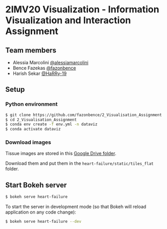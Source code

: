 # 2IMV20 Visualization - Information Visualization and Interaction Assignment

## Team members
- Alessia Marcolini [@alessiamarcolini](https://github.com/alessiamarcolini)
- Bence Fazekas [@fazonbence](https://github.com/fazonbence)
- Harish Sekar [@HaRRy-19](https://github.com/HaRRy-19)

## Setup

### Python environment
```bash
$ git clone https://github.com/fazonbence/2_Visualisation_Assignment
$ cd 2_Visualisation_Assignment
$ conda env create -f env.yml -n dataviz
$ conda activate dataviz
```

### Download images
Tissue images are stored in this [Google Drive folder](https://drive.google.com/drive/folders/1uwxa6H4jQVrVnEJQdfYQOnSoURxdYiOx?usp=sharing). 

Download them and put them in the `heart-failure/static/tiles_flat` folder.

## Start Bokeh server
```bash
$ bokeh serve heart-failure
```

To start the server in development mode (so that Bokeh will reload application on any code change):
```bash
$ bokeh serve heart-failure --dev
```